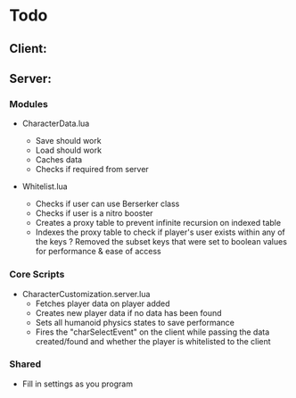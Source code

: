 # Todo

## Client:

## Server:

### Modules

-   CharacterData.lua

    -   Save should work
    -   Load should work
    -   Caches data
    -   Checks if required from server

-   Whitelist.lua
    -   Checks if user can use Berserker class
    -   Checks if user is a nitro booster
    -   Creates a proxy table to prevent infinite recursion on indexed table
    -   Indexes the proxy table to check if player's user exists within any of the keys
        ? Removed the subset keys that were set to boolean values for performance & ease of access

### Core Scripts

-   CharacterCustomization.server.lua
    -   Fetches player data on player added
    -   Creates new player data if no data has been found
    -   Sets all humanoid physics states to save performance
    -   Fires the "charSelectEvent" on the client while passing the data created/found and whether the player is whitelisted to the client

### Shared

-   Fill in settings as you program
